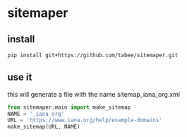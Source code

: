 # sitemaper

## install

```bash
pip install git+https://github.com/tabee/sitemaper.git
```

## use it

this will generate a file with the name sitemap_iana_org.xml

```python
from sitemaper.main import make_sitemap
NAME = '_iana_org'
URL = 'https://www.iana.org/help/example-domains'
make_sitemap(URL, NAME)
```
